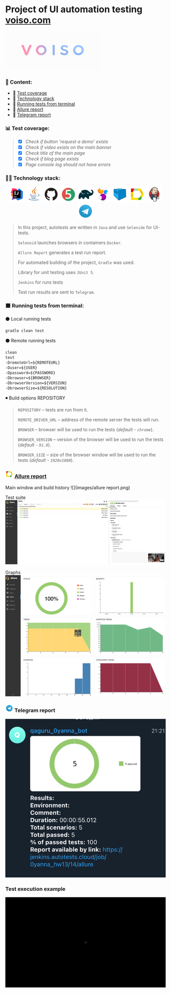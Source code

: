 # Project of UI automation testing <a target="_blank" href="https://voiso.com/">voiso.com</a>
![](images/voiso_logo.png)
### :pencil: Content:
- :pushpin: [Test coverage](#bar_chart-Test-coverage) 
- :pushpin: [Technology stack](#woman_technologist-Technology-stack)
- :pushpin: [Running tests from terminal](#black_large_square-Running-tests-from-terminal)
- :pushpin: [Allure report](#-Allure-report)
- :pushpin: [Telegram report](#-Telegram-report)

### :bar_chart:	Test coverage:
> - [x] *Check if button 'request a demo' exists*
> - [x] *Check if video exists on the main banner*
> - [x] *Check title of the main page*
> - [x] *Check if blog page exists*
> - [x] *Page console log should not have errors*
### :woman_technologist: Technology stack:
<p  align="center">
<a href="https://www.jetbrains.com/idea/"><img src="images/Intelij_IDEA.svg" width="50" height="50"  alt="IDEA" title="IntelliJ IDEA"/></a>
<a href="https://www.java.com/"><img src="images/Java.svg" width="50" height="50"  alt="Java" title="Java"/></a>
<a href="https://github.com/"><img src="images/GitHub.svg" width="50" height="50"  alt="Github" title="GitHub"/></a>
<a href="https://junit.org/junit5/"><img src="images/JUnit5.svg" width="50" height="50"  alt="JUnit 5" title="JUnit5"/></a>
<a href="https://gradle.org/"><img src="images/Gradle.svg" width="50" height="50"  alt="Gradle" title="Gradle"/></a>
<a href="https://selenide.org/"><img src="images/Selenide.svg" width="50" height="50"  alt="Selenide" title="Selenide"/></a>
<a href="https://aerokube.com/selenoid/"><img src="images/Selenoid.svg" width="50" height="50"  alt="Selenoid" title="Selenoid"/></a>
<a href="https://github.com/allure-framework/allure2"><img src="images/Allure_Report.svg" width="50" height="50"  alt="Allure" title="Allure"/></a>
<a href="https://www.jenkins.io/"><img src="images/Jenkins.svg" width="50" height="50"  alt="Jenkins" title="Jenkins"/></a>
<a href="https://www.jenkins.io/"><img src="images/Telegram.svg" width="50" height="50"  alt="Jenkins" title="Telegram"/></a>
</p>

> In this project, autotests are written in <code>Java</code> and use <code>Selenide</code> for UI-tests.
>
> <code>Selenoid</code> launches browsers in containers <code>Docker</code>.
>
> <code>Allure Report</code> generates a test run report.
>
> For automated building of the project, <code>Gradle</code> was used.
>
> Library for unit testing uses <code>JUnit 5</code>.
>
> <code>Jenkins</code> for runs tests
>
> Test run results are sent to <code>Telegram</code>.

### :black_large_square: Running tests from terminal:
:black_circle:	Local running tests
```
gradle clean test
```
:black_circle:	Remote running tests
```
clean
test
-DremoteUrl=${REMOTEURL}
-Duser=${USER}
-Dpassword=${PASSWORD}
-Dbrowser=${BROWSER}
-DbrowserVersion=${VERSION}
-DbrowserSize=${RESOLUTION}
```
:black_medium_small_square:	Build options
REPOSITORY
> <code>REPOSITORY</code> – tests are run from it.
> 
> <code>REMOTE_DRIVER_URL</code> – address of the remote server the tests will run.
>
> <code>BROWSER</code> – browser will be used to run the tests  (_default - <code>chrome</code>_).
>
> <code>BROWSER_VERSION</code> – version of the browser will be used to run the tests (_default - <code>91.0</code>_).
>
> <code>BROWSER_SIZE</code> – size of the browser window will be used to run the tests (_default - <code>1920x1080</code>_).

### <img src="images/Allure_Report.svg" width="25" height="25" /></a> <a target="_blank" href="https://jenkins.autotests.cloud/job/0yanna_hw13/allure/">Allure report</a>

Main window and build history
![](images/allure report.png)

 Test suite
![](images/allure_suites.png)

Graphs
![](images/Graphs.png)

### <img src="images/Telegram.svg" width="25" height="25" /></a> Telegram report
![](images/telegram_report.png)

### Test execution example
<p align="center">
  <img title="Selenoid Video" src="images/24838d6398f7dd9febb7d1d5da55d51c.gif">
</p>
